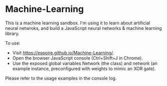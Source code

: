# Machine-Learning

This is a machine learning sandbox. I'm using it to learn about artificial neural netwroks, and build a JavaScript neural networks & machine learning library.

To use:
- Visit https://espoire.github.io/Machine-Learning/.
- Open the browser JavaScript console (Ctrl+Shift+J in Chrome).
- Use the exposed global variables Network (the class) and network (an example instance, preconfigured with weights to mimic an XOR gate).

Please refer to the usage examples in the console log.